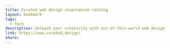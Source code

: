 ```yaml
---
title: Curated web design inspiration catalog
layout: bookmark
tags:
  - Tech
description: Unleash your creativity with out-of-this-world web design inspiration from across the web.
link: https://www.curated.design/
share:
---
```



